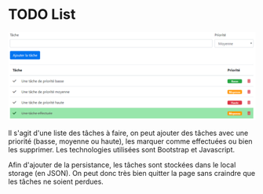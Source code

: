 # TODO List

<img src="https://github.com/loicnhz/todo-list/blob/master/img/img_1.PNG" width="702"/>

Il s'agit d'une liste des tâches à faire, on peut ajouter des tâches avec une priorité (basse, moyenne ou haute), les marquer comme effectuées ou bien les supprimer. Les technologies utilisées sont Bootstrap et Javascript.

Afin d'ajouter de la persistance, les tâches sont stockées dans le local storage (en JSON). On peut donc très bien quitter la page sans craindre que les tâches ne soient perdues.

